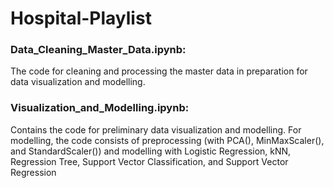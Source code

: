 # Hospital-Playlist

### Data_Cleaning_Master_Data.ipynb: 
The code for cleaning and processing the master data in preparation for data visualization and modelling.

### Visualization_and_Modelling.ipynb: 
Contains the code for preliminary data visualization and modelling. 
For modelling, the code consists of preprocessing (with PCA(), MinMaxScaler(), and StandardScaler()) and modelling with Logistic Regression, kNN, Regression Tree, Support Vector Classification, and Support Vector Regression
